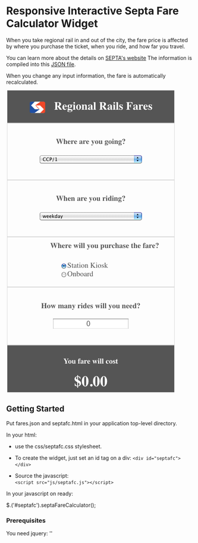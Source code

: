 # Responsive Interactive Septa Fare Calculator Widget

When you take regional rail in and out of the city, the fare price
is affected by where you purchase the ticket, when you ride, and how
far you travel. 

You can learn more about the details on 
[SEPTA's website](http://www.septa.org/fares/ticket/index.html)
The information is compiled into this [JSON file](fares.json). 

When you change any input information, the fare is automatically recalculated.

![Widget mockup](septafc.png)

## Getting Started

Put fares.json and septafc.html in your application top-level directory.

In your html:

- use the css/septafc.css stylesheet. 
  
- To create the widget, just set an id tag on a div:
  `<div id="septafc"></div>`
    
- Source the javascript:  
  `<script src="js/septafc.js"></script>`     

    
In your javascript on ready: 

$.('#septafc').septaFareCalculator();


### Prerequisites

You need jquery:
'<script src="https://ajax.googleapis.com/ajax/libs/jquery/1.12.4/jquery.min.js"></script>'


```


